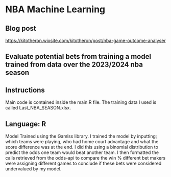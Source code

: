 # NBA Machine Learning
## Blog post
https://kitotheron.wixsite.com/kitotheron/post/nba-game-outcome-analyser
## Evaluate potential bets from training a model trained from data over the 2023/2024 nba season
## Instructions
Main code is contained inside the main.R file. The training data I used is called Last_NBA_SEASON.xlsx.
## Language: R 
Model Trained using the Gamlss library. I trained the model by inputting; which teams were playing, who had home court advantage and what the score difference was at the end. I did this using a binomial distribution to predict the odds one team would beat another team. I then formatted the calls retrieved from the odds-api to compare the win % different bet makers were assigning different games to conclude if these bets were considered undervalued by my model. 
